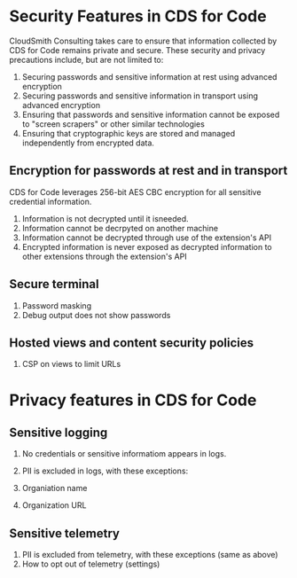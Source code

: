 # Security Features in CDS for Code

CloudSmith Consulting takes care to ensure that information collected by CDS for Code remains private and secure.  These 
security and privacy precautions include, but are not limited to:

1. Securing passwords and sensitive information at rest using advanced encryption
1. Securing passwords and sensitive information in transport using advanced encryption
1. Ensuring that passwords and sensitive information cannot be exposed to "screen scrapers" or other similar technologies
1. Ensuring that cryptographic keys are stored and managed independently from encrypted data.

## Encryption for passwords at rest and in transport

CDS for Code leverages 256-bit AES CBC encryption for all sensitive credential information.

1. Information is not decrypted until it isneeded.
1. Information cannot be decrpyted on another machine
1. Information cannot be decrypted through use of the extension's API
1. Encrypted information is never exposed as decrypted information to other extensions through the extension's API

## Secure terminal

1. Password masking
1. Debug output does not show passwords

## Hosted views and content security policies

1. CSP on views to limit URLs

# Privacy features in CDS for Code

## Sensitive logging

1. No credentials or sensitive informatiom appears in logs.
1. PII is excluded in logs, with these exceptions:

  1. Organiation name
  1. Organization URL
  
## Sensitive telemetry

1. PII is excluded from telemetry, with these exceptions (same as above)
1. How to opt out of telemetry (settings)